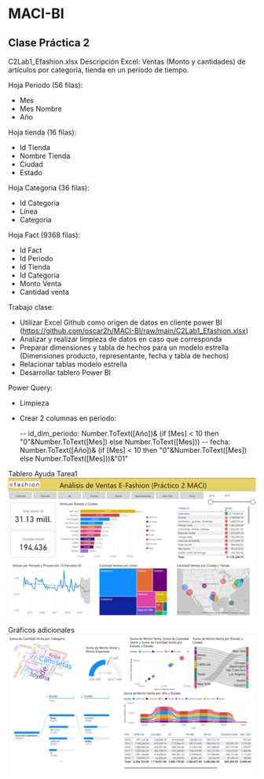 # MACI-BI

## Clase Práctica 2
C2Lab1_Efashion.xlsx
Descripción Excel: Ventas (Monto y cantidades) de artículos por categoría, tienda en un período de tiempo.

Hoja Periodo (56 filas):
- Mes
- Mes Nombre
- Año

Hoja tienda (16 filas):
- Id Tienda
- Nombre Tienda
- Ciudad
- Estado

Hoja Categoria (36 filas):
- Id Categoria
- Línea
- Categoría

Hoja Fact (9368 filas):
- Id Fact
- Id Periodo
- Id Tienda
- Id Categoria
- Monto Venta
- Cantidad venta

Trabajo clase:
- Utilizar Excel Github como origen de datos en cliente power BI (https://github.com/oscar2h/MACI-BI/raw/main/C2Lab1_Efashion.xlsx)
- Analizar y realizar limpieza de datos en caso que corresponda
- Preparar dimensiones y tabla de hechos para un modelo estrella (Dimensiones producto, representante, fecha y tabla de hechos)
- Relacionar tablas modelo estrella
- Desarrollar tablero Power BI

Power Query:

- Limpieza
- Crear 2 columnas en periodo:

  -- id_dim_periodo: Number.ToText([Año])& (if [Mes] < 10 then "0"&Number.ToText([Mes]) else Number.ToText([Mes]))
  -- fecha: Number.ToText([Año])& (if [Mes] < 10 then "0"&Number.ToText([Mes]) else Number.ToText([Mes]))&"01"

Tablero Ayuda Tarea1
![My Image](C2Lab1_TableroEfashion.png)

Gráficos adicionales
![My Image](TableroEfashion_Adicionales.png)
